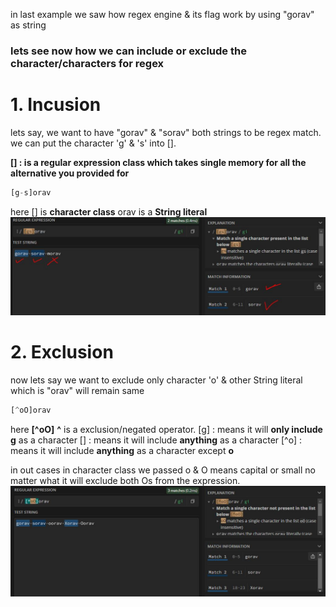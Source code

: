in last example we saw how regex engine  & its flag work by using "gorav" as string

### lets see now how we can include or exclude the character/characters for regex

# 1. Incusion
lets say, we want to have "gorav" & "sorav" both strings to be regex match.
we can put the character 'g' & 's' into [].

__[] : is a regular expression class which takes single memory for all the alternative you provided for__

```javascript
[g-s]orav
```

here [] is **character class** orav is a **String literal**
![0201](./Images/0201.JPG)


# 2. Exclusion

now lets say we want to exclude only character 'o' & other String literal which is "orav" will remain same

```javascript
[^oO]orav
```

here **[^oO]** **^** is a exclusion/negated operator.
[g] : means it will **only include g** as a character
[] : means it will include **anything** as a character
[^o] : means it will include **anything** as a character except **o**

in out cases in character class we passed o & O means capital or small no matter what it will exclude both Os from the expression.
![0202](./Images/0202.JPG)


